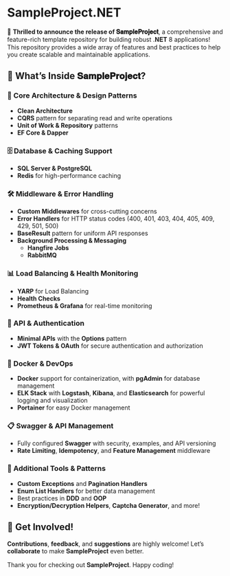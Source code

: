 # SampleProject.NET

🚀 **Thrilled to announce the release of 𝐒𝐚𝐦𝐩𝐥𝐞𝐏𝐫𝐨𝐣𝐞𝐜𝐭**, a comprehensive and feature-rich template repository for building robust .𝐍𝐄𝐓 8 applications! This repository provides a wide array of features and best practices to help you create scalable and maintainable applications.

## 🌟 What’s Inside 𝐒𝐚𝐦𝐩𝐥𝐞𝐏𝐫𝐨𝐣𝐞𝐜𝐭?

### 🔧 Core Architecture & Design Patterns

- **Clean Architecture**
- **CQRS** pattern for separating read and write operations
- **Unit of Work & Repository** patterns
- **EF Core & Dapper**

### 🗄️ Database & Caching Support

- **SQL Server & PostgreSQL**
- **Redis** for high-performance caching

### 🛠️ Middleware & Error Handling

- **Custom Middlewares** for cross-cutting concerns
- **Error Handlers** for HTTP status codes (400, 401, 403, 404, 405, 409, 429, 501, 500)
- **BaseResult** pattern for uniform API responses
- **Background Processing & Messaging**
  - **Hangfire Jobs**
  - **RabbitMQ**

### 📊 Load Balancing & Health Monitoring

- **YARP** for Load Balancing
- **Health Checks**
- **Prometheus & Grafana** for real-time monitoring

### 🚀 API & Authentication

- **Minimal APIs** with the **Options** pattern
- **JWT Tokens & OAuth** for secure authentication and authorization

### 🐳 Docker & DevOps

- **Docker** support for containerization, with **pgAdmin** for database management
- **ELK Stack** with **Logstash**, **Kibana**, and **Elasticsearch** for powerful logging and visualization
- **Portainer** for easy Docker management

### 📋 Swagger & API Management

- Fully configured **Swagger** with security, examples, and API versioning
- **Rate Limiting**, **Idempotency**, and **Feature Management** middleware

### 📌 Additional Tools & Patterns

- **Custom Exceptions** and **Pagination Handlers**
- **Enum List Handlers** for better data management
- Best practices in **DDD** and **OOP**
- **Encryption/Decryption Helpers**, **Captcha Generator**, and more!

## 🤝 Get Involved!

**Contributions**, **feedback**, and **suggestions** are highly welcome! Let’s **collaborate** to make 𝐒𝐚𝐦𝐩𝐥𝐞𝐏𝐫𝐨𝐣𝐞𝐜𝐭 even better.

Thank you for checking out 𝐒𝐚𝐦𝐩𝐥𝐞𝐏𝐫𝐨𝐣𝐞𝐜𝐭. Happy coding!

